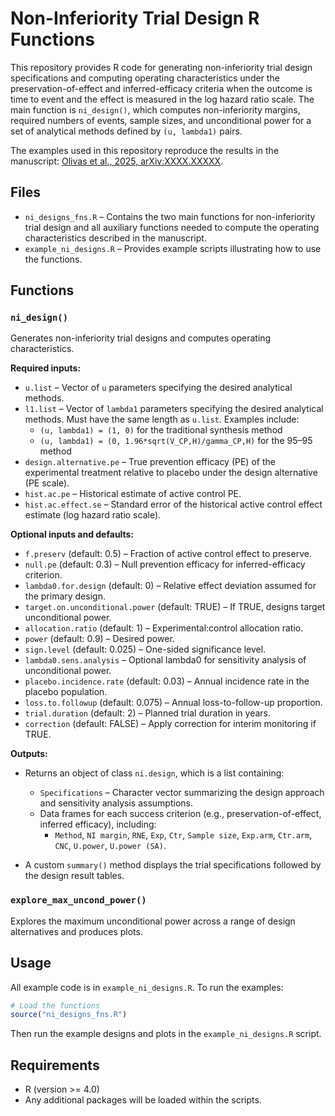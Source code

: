 # Non-Inferiority Trial Design R Functions

This repository provides R code for generating non-inferiority trial design specifications and computing operating characteristics under the preservation-of-effect and inferred-efficacy criteria when the outcome is time to event and the effect is measured in the log hazard ratio scale. The main function is `ni_design()`, which computes non-inferiority margins, required numbers of events, sample sizes, and unconditional power for a set of analytical methods defined by `(u, lambda1)` pairs.

The examples used in this repository reproduce the results in the manuscript: [Olivas et al., 2025, arXiv:XXXX.XXXXX](https://arxiv.org/abs/XXXX.XXXXX).

## Files

- `ni_designs_fns.R` – Contains the two main functions for non-inferiority trial design and all auxiliary functions needed to compute the operating characteristics described in the manuscript.
- `example_ni_designs.R` – Provides example scripts illustrating how to use the functions.

## Functions

### `ni_design()`

Generates non-inferiority trial designs and computes operating characteristics.

**Required inputs:**

- `u.list` – Vector of `u` parameters specifying the desired analytical methods.
- `l1.list` – Vector of `lambda1` parameters specifying the desired analytical methods. Must have the same length as `u.list`. Examples include:
  - `(u, lambda1) = (1, 0)` for the traditional synthesis method
  - `(u, lambda1) = (0, 1.96*sqrt(V_CP,H)/gamma_CP,H)` for the 95–95 method
- `design.alternative.pe` – True prevention efficacy (PE) of the experimental treatment relative to placebo under the design alternative (PE scale).
- `hist.ac.pe` – Historical estimate of active control PE.
- `hist.ac.effect.se` – Standard error of the historical active control effect estimate (log hazard ratio scale).

**Optional inputs and defaults:**

- `f.preserv` (default: 0.5) – Fraction of active control effect to preserve.
- `null.pe` (default: 0.3) – Null prevention efficacy for inferred-efficacy criterion.
- `lambda0.for.design` (default: 0) – Relative effect deviation assumed for the primary design.
- `target.on.unconditional.power` (default: TRUE) – If TRUE, designs target unconditional power.
- `allocation.ratio` (default: 1) – Experimental:control allocation ratio.
- `power` (default: 0.9) – Desired power.
- `sign.level` (default: 0.025) – One-sided significance level.
- `lambda0.sens.analysis` – Optional lambda0 for sensitivity analysis of unconditional power.
- `placebo.incidence.rate` (default: 0.03) – Annual incidence rate in the placebo population.
- `loss.to.followup` (default: 0.075) – Annual loss-to-follow-up proportion.
- `trial.duration` (default: 2) – Planned trial duration in years.
- `correction` (default: FALSE) – Apply correction for interim monitoring if TRUE.

**Outputs:**

- Returns an object of class `ni.design`, which is a list containing:
  - `Specifications` – Character vector summarizing the design approach and sensitivity analysis assumptions.
  - Data frames for each success criterion (e.g., preservation-of-effect, inferred efficacy), including:
    - `Method`, `NI margin`, `RNE`, `Exp`, `Ctr`, `Sample size`, `Exp.arm`, `Ctr.arm`, `CNC`, `U.power`, `U.power (SA)`.

- A custom `summary()` method displays the trial specifications followed by the design result tables.

### `explore_max_uncond_power()`

Explores the maximum unconditional power across a range of design alternatives and produces plots.

## Usage

All example code is in `example_ni_designs.R`. To run the examples:

```R
# Load the functions
source("ni_designs_fns.R")
```

Then run the example designs and plots in the `example_ni_designs.R` script.

## Requirements
- R (version >= 4.0)
- Any additional packages will be loaded within the scripts.

